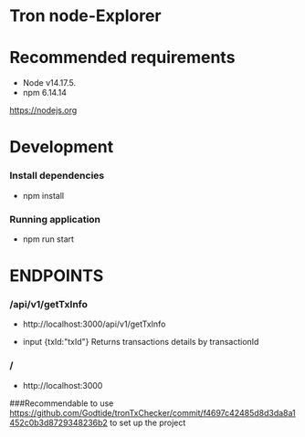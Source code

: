 # Tron node-Explorer

# Recommended requirements

- Node v14.17.5.
- npm 6.14.14

https://nodejs.org

# Development
### Install dependencies
- npm install
### Running application
- npm run start



# ENDPOINTS

###  /api/v1/getTxInfo
- http://localhost:3000/api/v1/getTxInfo

- input {txId:"txId"}
Returns transactions details by transactionId

###  /
- http://localhost:3000

###Recommendable to use https://github.com/Godtide/tronTxChecker/commit/f4697c42485d8d3da8a1452c0b3d8729348236b2 to set up the project